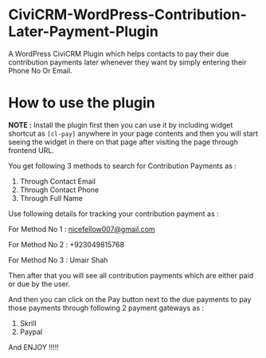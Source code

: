 # CiviCRM-WordPress-Contribution-Later-Payment-Plugin
A WordPress CiviCRM Plugin which helps contacts to pay their due contribution payments later whenever they want by simply entering their Phone No Or Email.

# How to use the plugin

**NOTE :** Install the plugin first then you can use it by including widget shortcut as `[cl-pay]` anywhere in your page contents and then you will start seeing the widget in there on that page after visiting the page through frontend URL.

You get following 3 methods to search for Contribution Payments as : 
1) Through Contact Email
2) Through Contact Phone
3) Through Full Name

Use following details for tracking your contribution payment as :

For Method No 1 : nicefellow007@gmail.com

For Method No 2 : +923049815768

For Method No 3 : Umair Shah

Then after that you will see all contribution payments which are either paid or due by the user.

And then you can click on the Pay button next to the due payments to pay those payments through following 2 payment gateways as : 

1) Skrill
2) Paypal

And ENJOY !!!!!
